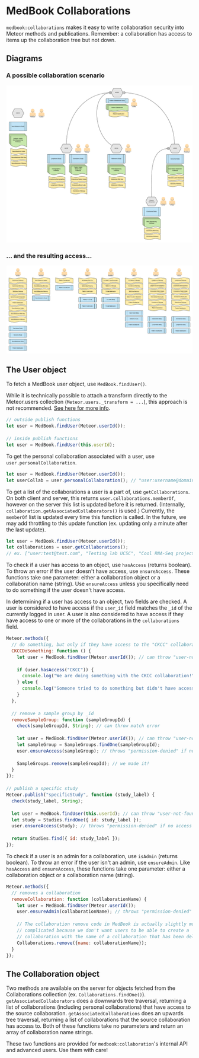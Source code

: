 # MedBook Collaborations

`medbook:collaborations` makes it easy to write collaboration security into Meteor methods and publications. Remember: a collaboration has access to items up the collaboration tree but not down.

## Diagrams

### A possible collaboration scenario

![Collaboration scenario](/docs/collaboration_scenario.png?raw=true "Optional Title")

### ... and the resulting access...

![Collaboration scenario resulting access](/docs/collaboration_scenario_resulting_accesss.png?raw=true "Optional Title")

## The User object

To fetch a MedBook user object, use `MedBook.findUser()`.

While it is technically possible to attach a transform directly to the Meteor.users collection (`Meteor.users._transform = ...`), this approach is not recommended. [See here for more info](https://github.com/meteor/meteor/issues/810#issuecomment-15069258).

```js
// outside publish functions
let user = MedBook.findUser(Meteor.userId());

// inside publish functions
let user = MedBook.findUser(this.userId);
```

To get the personal collaboration associated with a user, use `user.personalCollaboration`.

```js
let user = MedBook.findUser(Meteor.userId());
let userCollab = user.personalCollaboration(); // "user:username@domain.suffix"
```

To get a list of the collaborations a user is a part of, use `getCollaborations`. On both client and server, this returns `user.collaborations.memberOf`, however on the server this list is updated before it is returned. (Internally, `collaboration.getAssociatedCollaborators()` is used.) Currently, the `memberOf` list is updated every time this function is called. In the future, we may add throttling to this update function (ex. updating only a minute after the last update).
```js
let user = MedBook.findUser(Meteor.userId());
let collaborations = user.getCollaborations();
// ex. ["user:test@test.com", "Testing lab UCSC", "Cool RNA-Seq project"]
```

To check if a user has access to an object, use `hasAccess` (returns boolean). To throw an error if the user doesn't have access, use `ensureAccess`. These functions take one parameter: either a collaboration object or a collaboration name (string). Use `ensureAccess` unless you specifically need to do something if the user doesn't have access.

In determining if a user has access to an object, two fields are checked. A user is considered to have access if the `user_id` field matches the `_id` of the currently logged in user. A user is also considered to have access if they have access to one or more of the collaborations in the `collaborations` field.

```js
Meteor.methods({
  // do something, but only if they have access to the "CKCC" collaboration
  CKCCDoSomething: function () {
    let user = MedBook.findUser(Meteor.userId()); // can throw "user-not-found"

    if (user.hasAccess("CKCC")) {
      console.log("We are doing something with the CKCC collaboration!");
    } else {
      console.log("Someone tried to do something but didn't have access.");
    }
  },

  // remove a sample group by _id
  removeSampleGroup: function (sampleGroupId) {
    check(sampleGroupId, String); // can throw match error

    let user = MedBook.findUser(Meteor.userId()); // can throw "user-not-found"
    let sampleGroup = SampleGroups.findOne(sampleGroupId);
    user.ensureAccess(sampleGroup); // throws "permission-denied" if no access

    SampleGroups.remove(sampleGroupId); // we made it!
  }
});

// publish a specific study
Meteor.publish("specificStudy", function (study_label) {
  check(study_label, String);

  let user = MedBook.findUser(this.userId); // can throw "user-not-found"
  let study = Studies.findOne({ id: study_label });
  user.ensureAccess(study); // throws "permission-denied" if no access

  return Studies.find({ id: study_label });
});
```

To check if a user is an admin for a collaboration, use `isAdmin` (returns boolean). To throw an error if the user isn't an admin, use `ensureAdmin`. Like `hasAccess` and `ensureAccess`, these functions take one parameter: either a collaboration object or a collaboration name (string).

```js
Meteor.methods({
  // removes a collaboration
  removeCollaboration: function (collaborationName) {
    let user = MedBook.findUser(Meteor.userId());
    user.ensureAdmin(collaborationName); // throws "permission-denied"

    // The collaboration remove code in MedBook is actually slightly more
    // complicated because we don't want users to be able to create a
    // collaboration with the name of a collaboration that has been deleted.
    Collaborations.remove({name: collaborationName});
  }
});
```

## The Collaboration object

Two methods are available on the server for objects fetched from the Collaborations collection (ex. `Collaborations.findOne()`).  `getAssociatedCollaborators` does a downwards tree traversal, returning a list of collaborations (including personal collaborations) that have access to the source collaboration. `getAssociatedCollaborations` does an upwards tree traversal, returning a list of collaborations that the source collaboration has access to. Both of these functions take no parameters and return an array of collaboration name strings.

These two functions are provided for `medbook:collaboration`'s internal API and advanced users. Use them with care!
